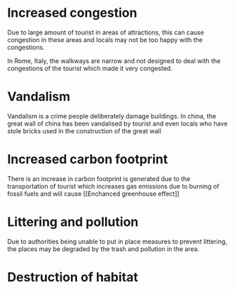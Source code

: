 # Increased congestion
Due to large amount of tourist in areas of attractions, this can cause congestion in these areas and locals may not be too happy with the congestions.

In Rome, Italy, the walkways are narrow and not designed to deal with the congestions of the tourist which made it very congested.

# Vandalism
Vandalism is a crime people deliberately damage buildings.
In china, the great wall of china has been vandalised by tourist and even locals who have stole bricks used in the construction of the great wall

# Increased carbon footprint
There is an increase in carbon footprint is generated due to the transportation of tourist which increases gas emissions due to burning of fossil fuels and will cause [[Enchanced greenhouse effect]]

# Littering and pollution
Due to authorities being unable to put in place measures to prevent littering, the places may be degraded by the trash and pollution in the area.
# Destruction of habitat
